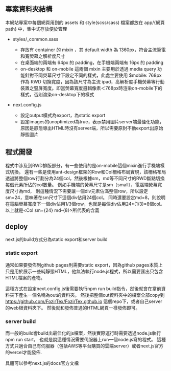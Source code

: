 ## 專案資料夾結構
本網站專案中每個網頁用到的 assets 和 style(scss/sass) 檔案都放在 app/{網頁path} 中，集中式存放便於管理

* styles/_common.sass
    * 存放有 container 的 mixin ，其 default width 為 1360px，符合主流筆電和寬熒幕之解析度尺寸
    * 在桌面端的兩端有 64px 的 padding，在手機端兩端有 16px 的 padding
    * on-desktop 和 on-mobile 這兩個 mixin 主要用於透過 media query 功能針對不同熒幕尺寸下設定不同的樣式，此處主要使用 $mobile: 768px 作為 RWD 切換寬度，因為該尺寸為主流 ipad，高解析度手機熒幕等行動裝置之豎屏寬度。即當熒幕寬度邏輯像素＜768px時渲染on-mobile下的樣式，否則渲染on-desktop下的樣式

* next.config.js
  * 設定output模式為export，為static export
  * 設定images的unoptimized為true，表示禁用圖片server端最佳化功能，原因是靜態導出HTML時沒有server端，所以需要原封不動export出原始靜態圖片

## 程式開發
程式中涉及到RWD排版部分，有一些使用的是on-mobile這個mixin進行手機端樣式切換。
還有一些是使用ant-design框架的Row和Col柵格布局實現，該柵格布局
透過將整個row行劃分為24個col，然後根據sm，md等不同尺寸的RWD斷點切換每個元素所佔的col數量。
例如手機端的熒幕尺寸是sm（small），電腦端熒幕寬度尺寸為md，
則這種情況下需要讓一個div元素佔滿整個row，所以設定sm=24，意味著在sm尺寸下這個div佔用24個col。
同時還要設定md=8，則說明在電腦熒幕寬度下一個div佔用1/3個row，也就是每個div佔用24*(1/3)=8個col。
以上就是<Col sm={24} md-{8}>所代表的含義

## deploy
next.js的build方式分為static export和server build

### static export
通常如果要發佈到github pages則需要static export，因為github pages本質上只是用於展示一些純靜態HTML，他無法執行node.js程式，所以需要匯出只包含HTML檔案的產物。

這種方式在設定next.config.js後需要執行npm run build指令，然後就會在當前資料夾下產生一個名稱為out的資料夾。
然後把整個out資料夾中的檔案全部copy到 https://github.com/FozirTex/FozirTex.github.io 這個repo下，或者自己server的web根資料夾下。
然後就和發佈普通的HTML網頁一樣發佈即可。

### server build
而一般的build會build出最佳化的js檔案，然後實際運行時需要透過node.js執行npm run start，
也就是說這種情況需要伺服器上run一個node.js寫的程式。
這種方式只適合自己有伺服器（包括AWS等平台購買的雲端server）或者next.js官方的vercel才能發佈.

具體可以參考next.js的docs官方文檔
